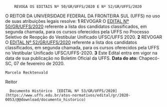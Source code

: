         REVOGA OS EDITAIS Nº 50/GR/UFFS/2020 E Nº 52/GR/UFFS/2020  

 O REITOR DA UNIVERSIDADE FEDERAL DA FRONTEIRA SUL (UFFS) no uso de suas atribuições legais resolve:   **1**  REVOGAR O [EDITAL Nº 50/GR/UFFS/2020](https://www.uffs.edu.br/atos-normativos/edital/gr/2020-0050) referente a lista dos candidatos classificados, em segunda chamada, para os cursos oferecidos pela UFFS no Processo Seletivo de Reopção do Vestibular Unificado UFSC/UFFS 2020.   **2**  REVOGAR O [EDITAL Nº 52/GR/UFFS/2020](https://www.uffs.edu.br/atos-normativos/edital/gr/2020-0052) referente a lista dos candidatos classificados, em segunda chamada, para os cursos oferecidos pela UFFS no Vestibular Unificado UFSC/UFFS-2020.   **3**  Este Edital entra em vigor na data de sua publicação no Boletim Oficial da UFFS.      **Data do ato:** Chapecó-SC, 07 de fevereiro de 2020.   
 

    Marcelo Recktenvald   
 Reitor 

      Documento Histórico  [EDITAL Nº 53/GR/UFFS/2020](https://www.uffs.edu.br/atos-normativos/edital/gr/2020-0053/@@download/documento_historico)     
      